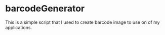 # barcodeGenerator
This is a simple script that I used to create barcode image to use on of my applications.
